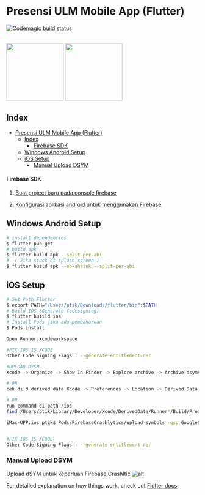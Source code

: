 
# Presensi ULM Mobile App (Flutter)

[![Codemagic build status](https://api.codemagic.io/apps/5f3bab9add10563324d17fbd/5f3bab9add10563324d17fbc/status_badge.svg)](https://codemagic.io/app/607f9a68f83ae43e58ed587c/build/620de6a2b90d559fa87599e7)
</br></br>

<a href='https://apps.apple.com/id/app/presensi-ulm/id1531042438' target='_blank'><img src='https://user-images.githubusercontent.com/26994065/96281189-32e8dc80-1003-11eb-94af-b0cfb12da92d.png' width='150px'></a> <a href='https://play.google.com/store/apps/details?id=com.absen_online&hl=en&gl=US' target='_blank'><img src='https://user-images.githubusercontent.com/26994065/96281556-b0145180-1003-11eb-812b-c513928b90df.png' width='150px'></a>

## Index

- [Presensi ULM Mobile App (Flutter)](#presensi-ulm-mobile-app-flutter)
  - [Index](#index)
      - [Firebase SDK](#firebase-sdk)
  - [Windows Android Setup](#windows-android-setup)
  - [iOS Setup](#ios-setup)
    - [Manual Upload DSYM](#manual-upload-dsym)

  
#### Firebase SDK

1. [Buat project baru pada console firebase](https://firebase.google.com/docs/flutter/setup#create_firebase_project)

2. [Konfigurasi aplikasi android untuk menggunakan Firebase](https://firebase.google.com/docs/flutter/setup#configure_an_android_app)



## Windows Android Setup
``` bash
# install dependencies
$ flutter pub get
# build apk
$ flutter build apk --split-per-abi
#  ( Jika stuck di splash screen )
$ flutter build apk --no-shrink --split-per-abi
```

## iOS Setup
``` bash
# Set Path Flutter
$ export PATH="/Users/ptik/Downloads/flutter/bin":$PATH
# Build IOS (Generate Codesigning)
$ flutter buiild ios
# Install Pods jika ada pembaharuan
$ Pods install

Open Runner.xcodeworkspace

#FIX IOS 15 XCODE
Other Code Signing Flags : --generate-entitlement-der

#UPLOAD DYSM
Xcode -> Organize -> Show In Finder -> Explore archive -> Archive dsyms.zip -> Copy to ios folder https://i.stack.imgur.com/qIaU3.gif

# OR
cek di d derived data Xcode -> Preferences -> Location -> Derived Data -> Runner XXX -> Build -> Products (Cari dSYM file)

# OR
run command di path /ios
find /Users/ptik/Library/Developer/Xcode/DerivedData/Runner*/Build/Products/*/Runner* -name "*.dSYM" | xargs -I \{\} Pods/FirebaseCrashlytics/upload-symbols -gsp GoogleService-Info.plist -p ios \{\}

iMac-UPP:ios ptik$ Pods/FirebaseCrashlytics/upload-symbols -gsp GoogleService-Info.plist -p ios /dSYMs.zip


#FIX IOS 15 XCODE
Other Code Signing Flags : --generate-entitlement-der

```


### Manual Upload DSYM
Upload dSYM untuk keperluan Firebase Crashltic
![alt](https://i.stack.imgur.com/qIaU3.gif)


For detailed explanation on how things work, check out [Flutter docs](https://flutter.dev/docs).

